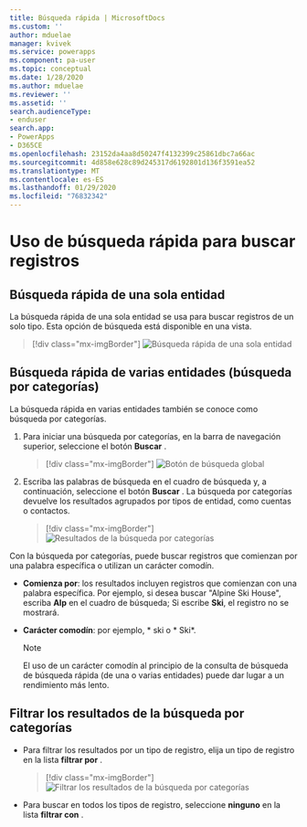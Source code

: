 ```yaml
---
title: Búsqueda rápida | MicrosoftDocs
ms.custom: ''
author: mduelae
manager: kvivek
ms.service: powerapps
ms.component: pa-user
ms.topic: conceptual
ms.date: 1/28/2020
ms.author: mduelae
ms.reviewer: ''
ms.assetid: ''
search.audienceType:
- enduser
search.app:
- PowerApps
- D365CE
ms.openlocfilehash: 23152da4aa8d50247f4132399c25861dbc7a66ac
ms.sourcegitcommit: 4d858e628c89d245317d6192801d136f3591ea52
ms.translationtype: MT
ms.contentlocale: es-ES
ms.lasthandoff: 01/29/2020
ms.locfileid: "76832342"
---
```

# <a name="using-quick-find-to-search-for-records"></a>Uso de búsqueda rápida para buscar registros

## <a name="single-entity-quick-find"></a>Búsqueda rápida de una sola entidad

La búsqueda rápida de una sola entidad se usa para buscar registros de un solo tipo. Esta opción de búsqueda está disponible en una vista. 

   > [!div class="mx-imgBorder"]
   > ![Búsqueda rápida de una sola entidad](media/single-quick-find-search-box.png "Cuadro de búsqueda de búsqueda rápida de una sola entidad") 

## <a name="multi-entity-quick-find-categorized-search"></a>Búsqueda rápida de varias entidades (búsqueda por categorías)

La búsqueda rápida en varias entidades también se conoce como búsqueda por categorías. 

1.  Para iniciar una búsqueda por categorías, en la barra de navegación superior, seleccione el botón **Buscar** .  

     > [!div class="mx-imgBorder"]
     > ![Botón de búsqueda global](media/global-search-button.png "Botón de búsqueda global")   
  
2.  Escriba las palabras de búsqueda en el cuadro de búsqueda y, a continuación, seleccione el botón **Buscar** . La búsqueda por categorías devuelve los resultados agrupados por tipos de entidad, como cuentas o contactos.

     > [!div class="mx-imgBorder"]
     > ![Resultados de la búsqueda por categorías](media/categorized-search-results.png "Página de resultados de búsqueda por categorías") 

Con la búsqueda por categorías, puede buscar registros que comienzan por una palabra específica o utilizan un carácter comodín.
  
- **Comienza por**: los resultados incluyen registros que comienzan con una palabra específica. Por ejemplo, si desea buscar "Alpine Ski House", escriba **Alp** en el cuadro de búsqueda; Si escribe **Ski**, el registro no se mostrará.  
  
- **Carácter comodín**: por ejemplo, * ski o * Ski\*. 

  > [!NOTE]
  >  El uso de un carácter comodín al principio de la consulta de búsqueda de búsqueda rápida (de una o varias entidades) puede dar lugar a un rendimiento más lento.
  
## <a name="filter-categorized-search-results"></a>Filtrar los resultados de la búsqueda por categorías 
  
-   Para filtrar los resultados por un tipo de registro, elija un tipo de registro en la lista **filtrar por** . 

    > [!div class="mx-imgBorder"]
    > ![Filtrar los resultados de la búsqueda por categorías](media/filter-categorized-search-results.png "Filtrar los resultados de la búsqueda por categorías")  

  
-   Para buscar en todos los tipos de registro, seleccione **ninguno** en la lista **filtrar con** .  


